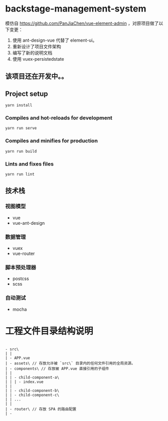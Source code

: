 # backstage-management-system
模仿自 https://github.com/PanJiaChen/vue-element-admin ，对原项目做了以下变更：  
1. 使用 ant-design-vue 代替了 element-ui。
2. 重新设计了项目文件架构
3. 编写了新的说明文档
4. 使用 vuex-persistedstate 
    
## 该项目还在开发中。。
## Project setup
```
yarn install
```

### Compiles and hot-reloads for development
```
yarn run serve
```

### Compiles and minifies for production
```
yarn run build
```

### Lints and fixes files
```
yarn run lint
```

## 技术栈
### 视图模型
* vue
* vue-ant-design
### 数据管理
* vuex
* vue-router
### 脚本预处理器
* postcss
* scss
### 自动测试
* mocha

# 工程文件目录结构说明
```

- src\
| |
| - APP.vue
| - assets\ // 存放允许被 `src\` 目录内的任何文件引用的全局资源。
| - components\ // 存放被 APP.vue 直接引用的子组件
| | 
| | - child-component-a\
| | | - index.vue
| | 
| | - child-component-b\
| | - child-component-c\
| | ...
| |
| - router\ // 存放 SPA 的路由配置
| - 

```

